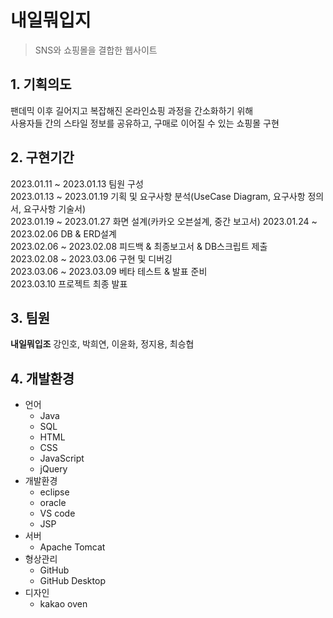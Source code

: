 # 내일뭐입지
> SNS와 쇼핑몰을 결합한 웹사이트

## 1. 기획의도
팬데믹 이후 길어지고 복잡해진 온라인쇼핑 과정을 간소화하기 위해<br>
사용자들 간의 스타일 정보를 공유하고, 구매로 이어질 수 있는 쇼핑몰 구현
## 2. 구현기간
2023.01.11 ~ 2023.01.13 팀원 구성<br>
2023.01.13 ~ 2023.01.19 기획 및 요구사항 분석(UseCase Diagram, 요구사항 정의서, 요구사항 기술서)    
2023.01.19 ~ 2023.01.27 화면 설계(카카오 오븐설계, 중간 보고서)
2023.01.24 ~ 2023.02.06 DB & ERD설계  
2023.02.06 ~ 2023.02.08 피드백 & 최종보고서 & DB스크립트 제출  
2023.02.08 ~ 2023.03.06 구현 및 디버깅  
2023.03.06 ~ 2023.03.09 베타 테스트 & 발표 준비  
2023.03.10 프로젝트 최종 발표
## 3. 팀원
<b>내일뭐입조</b> 강인호, 박희연, 이윤화, 정지용, 최승협
## 4. 개발환경
- 언어
  - Java
  - SQL
  - HTML
  - CSS
  - JavaScript
  - jQuery
- 개발환경
  - eclipse
  - oracle
  - VS code
  - JSP
- 서버
  - Apache Tomcat
- 형상관리
  - GitHub 
  - GitHub Desktop
- 디자인
  - kakao oven
